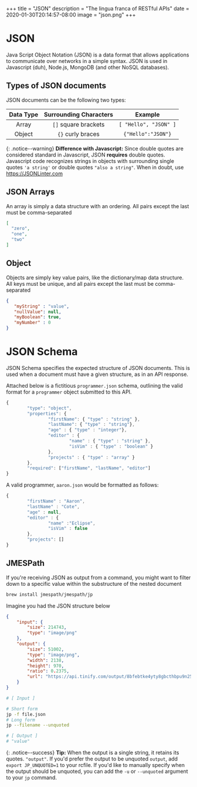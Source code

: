 +++
title = "JSON"
description = "The lingua franca of RESTful APIs"
date = 2020-01-30T20:14:57-08:00
image = "json.png"
+++

# JSON

Java Script Object Notation (JSON) is a data format that allows applications to communicate over networks in a simple syntax. JSON is used in Javascript (duh), Node.js, MongoDB (and other NoSQL databases).

## Types of JSON documents

JSON documents can be the following two types:

| Data Type | Surrounding Characters | Example |
|:----:|:----:|:----:|
| Array |`[]`  square brackets | `[ "Hello", "JSON" ]` |
| Object |`{}` curly braces | `{"Hello":"JSON"}` |

{: .notice--warning}
**Difference with Javascript:** Since double quotes are considered standard in Javascript, JSON **requires** double quotes. Javascript code recognizes strings in objects with surrounding single quotes `'a string'` or double quotes `"also a string"`. When in doubt, use https://JSONLinter.com

## JSON Arrays

An array is simply a data structure with an ordering. All pairs except the last must be comma-separated


```json
[
  "zero",
  "one",
  "two"
]
```

## Object

Objects are simply key value pairs, like the dictionary/map data structure. All keys must be unique, and all pairs except the last must be comma-separated

```json
{
   "myString" : "value",
   "nullValue": null,
   "myBoolean": true,
   "myNumber" : 0
}
```

# JSON Schema

JSON Schema specifies the expected structure of JSON documents. This is used when a document must have a given structure, as in an API response.

Attached below is a fictitious `programmer.json` schema, outlining the valid format for a `programmer` object submitted to this API.

  ```javascript
  {
          "type": "object",
          "properties": {
                  "firstName": { "type" : "string" },
                  "lastName": { "type" : "string"},
                  "age" : { "type" : "integer"},
                  "editor" : {
                          "name" : { "type" : "string" },
                          "isVim" : { "type" : "boolean" }
                  },
                  "projects" : { "type" : "array" }
          },
          "required": ["firstName", "lastName", "editor"]
  }
  ```

A valid programmer, `aaron.json` would be formatted as follows:

  ```javascript
  {
          "firstName" : "Aaron",
          "lastName" : "Cote",
          "age" : null,
          "editor" : {
                  "name" :"Eclipse",
                  "isVim" : false
          },
          "projects": []
  }
  ```

## JMESPath

If you're receiving JSON as output from a command, you might want to filter down to a specific value within the substructure of the nested document

```sh
brew install jmespath/jmespath/jp
```

Imagine you had the JSON structure below

```json
{
    "input": {
        "size": 214743,
        "type": "image/png"
    },
    "output": {
        "size": 51002,
        "type": "image/png",
        "width": 2138,
        "height": 970,
        "ratio": 0.2375,
        "url": "https://api.tinify.com/output/8bfebtke4yty8gbcthbpu9n25a8u6zt0"
    }
}
```

```sh
# [ Input ]

# Short form
jp -f file.json
# Long form
jp --filename --unquoted

# [ Output ]
# "value"
```

{: .notice--success}
**Tip:** When the output is a single string, it retains its quotes. `"output"`. If you'd prefer the output to be unquoted `output`, add `export JP_UNQUOTED=1` to your rcfile. If you'd like to manually specify when the output should be unquoted, you can add the `-u` or `--unquoted` argument to your `jp` command.
